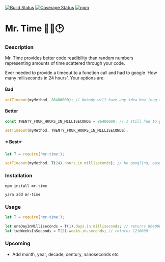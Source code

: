 [![Build Status](https://travis-ci.org/jameshulse/mr-time.svg?branch=master)](https://travis-ci.org/jameshulse/mr-time) [![Coverage Status](https://coveralls.io/repos/github/jameshulse/mr-time/badge.svg?branch=master)](https://coveralls.io/github/jameshulse/mr-time?branch=master) [![npm](https://img.shields.io/npm/v/mr-time.svg)](https://www.npmjs.com/package/mr-time)

# Mr. Time 👨🏻🕑

### Description
Mr. Time provides better code readibility than random numbers representing amounts of time scattered through your code.

Ever needed to provide a timeout to a function call and had to google 'How many milliseconds in 24 hours'. Your options are:

#### Bad

```javascript
setTimeout(myMethod, 86400000); // Nobody will have any idea how long this is
```

#### Better

```javascript
const TWENTY_FOUR_HOURS_IN_MILLISECONDS = 86400000; // I still had to google to get this number first...

setTimeout(myMethod, TWENTY_FOUR_HOURS_IN_MILLISECONDS);
```

#### ⭐ Best⭐

```javascript
let T = require('mr-time');

setTimeout(myMethod, T(24).hours.in.milliseconds); // No googling, easy to read, everyones happy
```

### Installation
`npm install mr-time`
  
`yarn add mr-time`
  
### Usage
```javascript
let T = require('mr-time');
  
let oneDayInMilliseconds = T(1).days.in.milliseconds; // returns 86400000
let twoWeeksInSeconds = T(2).weeks.in.seconds; // returns 1210000
```

### Upcoming

- Add month, year, decade, century, nanoseconds etc
